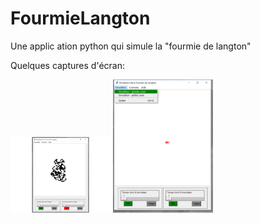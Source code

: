 # FourmieLangton
Une applic	ation python qui simule la "fourmie de langton"

Quelques captures d'écran:

<img src="/img/capture1.png" alt="Capture Fourmie" style="width: 160px; height: 215"/>

<img src="/img/captureGif1.gif" alt="Menu Capture" style="width: 160px; height: 215"/>

